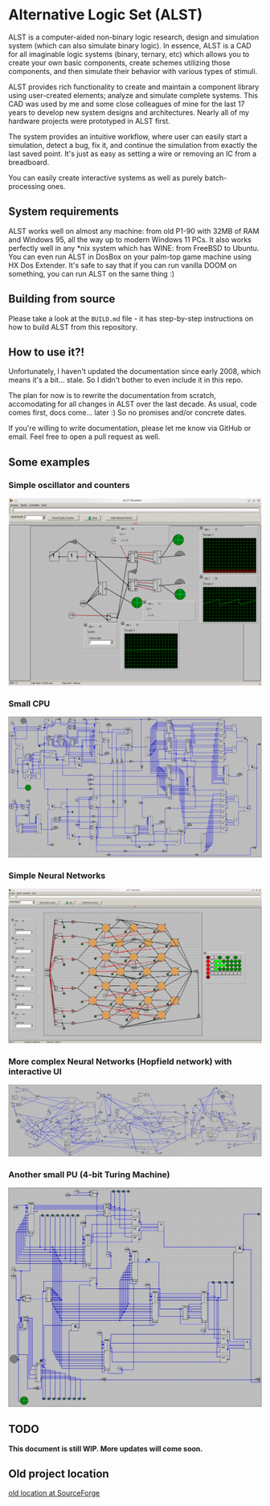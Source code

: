 # Alternative Logic Set (ALST)
ALST is a computer-aided non-binary logic research, design and simulation system (which can also simulate binary logic).
In essence, ALST is a CAD for all imaginable logic systems (binary, ternary, etc) which allows you to create your own basic components, create schemes utilizing those components, and then simulate their behavior with various types of stimuli.

ALST provides rich functionality to create and maintain a component library using user-created elements; analyze and simulate complete systems.
This CAD was used by me and some close colleagues of mine for the last 17 years to develop new system designs and architectures.
Nearly all of my hardware projects were prototyped in ALST first.

The system provides an intuitive workflow, where user can easily start a simulation, detect a bug, fix it, and continue the simulation from exactly the last saved point.
It's just as easy as setting a wire or removing an IC from a breadboard.

You can easily create interactive systems as well as purely batch-processing ones.

## System requirements

ALST works well on almost any machine: from old P1-90 with 32MB of RAM and Windows 95, all the way up to modern Windows 11 PCs.
It also works perfectly well in any \*nix system which has WINE: from FreeBSD to Ubuntu.
You can even run ALST in DosBox on your palm-top game machine using HX Dos Extender.
It's safe to say that if you can run vanilla DOOM on something, you can run ALST on the same thing :)

## Building from source

Please take a look at the `BUILD.md` file - it has step-by-step instructions on how to build ALST from this repository.

## How to use it?!

Unfortunately, I haven't updated the documentation since early 2008, which means it's a bit... stale. So I didn't bother to even include it in this repo.

The plan for now is to rewrite the documentation from scratch, accomodating for all changes in ALST over the last decade.
As usual, code comes first, docs come... later :) So no promises and/or concrete dates.

If you're willing to write documentation, please let me know via GitHub or email. Feel free to open a pull request as well.

## Some examples

### Simple oscillator and counters
![simple scheme](doc/img/simple.png)

### Small CPU
![small CPU](doc/img/small_cpu.jpg)

### Simple Neural Networks
![simple neural net](doc/img/neural_net.png)

### More complex Neural Networks (Hopfield network) with interactive UI
![Hopfield network](doc/img/hopfield.jpg)

### Another small PU (4-bit Turing Machine)
![4bit CPU](doc/img/4bit_cpu.jpg)

## TODO

**This document is still WIP. More updates will come soon.**


## Old project location
[old location at SourceForge](https://sourceforge.net/projects/alst)
